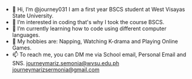 - 👋 Hi, I’m @journey031 I am a first year BSCS student at West Visayas State University. 
- 👀 I’m interested in coding that's why I took the course BSCS.
- 🌱 I’m currently learning how to code using different computer languages. 
- 💞️ My hobbies are: Napping, Watching K-drama and Playing Online Games. 
- 📫 To reach me, you can DM me via School email, Personal Email and SNS.
     journeymariz.semonia@wvsu.edu.ph journeymarizsermonia@gmail.com 

<!---
journey031/journey031 is a ✨ special ✨ repository because its `README.md` (this file) appears on your GitHub profile.
You can click the Preview link to take a look at your changes.
--->
